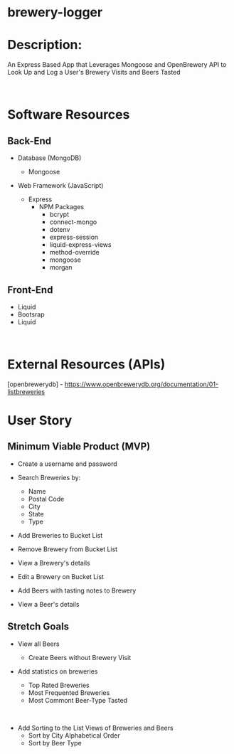 # brewery-logger
# Description:

An Express Based App that Leverages Mongoose and OpenBrewery API to Look Up and Log a User's Brewery Visits and Beers Tasted

&nbsp;


# Software Resources

## Back-End
 - Database (MongoDB)
     - Mongoose

 - Web Framework (JavaScript)
     - Express
         - NPM Packages
             - bcrypt
             - connect-mongo
             - dotenv
             - express-session
             - liquid-express-views
             - method-override
             - mongoose
             - morgan

## Front-End
 - Liquid
 - Bootsrap
 - Liquid

 &nbsp;

 # External Resources (APIs)
[openbrewerydb]  - https://www.openbrewerydb.org/documentation/01-listbreweries
  

# User Story

## Minimum Viable Product (MVP)
 - Create a username and password
 - Search Breweries by:
     - Name
     - Postal Code
     - City
     - State
     - Type

 - Add Breweries to Bucket List
 - Remove Brewery from Bucket List
 - View a Brewery's details 
 - Edit a Brewery on Bucket List
 - Add Beers with tasting notes to Brewery
 - View a Beer's details

## Stretch Goals
- View all Beers
    - Create Beers without Brewery Visit 

 - Add statistics on breweries
     - Top Rated Breweries
     - Most Frequented Breweries
     - Most Commont Beer-Type Tasted

&nbsp;

 - Add Sorting to the List Views of Breweries and Beers
     - Sort by City Alphabetical Order
     - Sort by Beer Type







